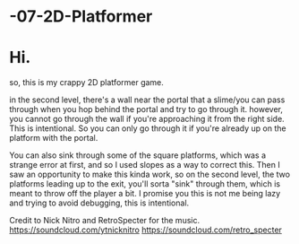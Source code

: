 # -07-2D-Platformer

# Hi.


so, this is my crappy 2D platformer game.

in the second level, there's a wall near the portal that a slime/you can pass through when you hop behind the portal and try to go through it. however, you cannot go through the wall if you're approaching it from the right side. This is intentional. So you can only go through it if you're already up on the platform with the portal.

You can also sink through some of the square platforms, which was a strange error at first, and so I used slopes as a way to correct this. Then I saw an opportunity to make this kinda work, so on the second level, the two platforms leading up to the exit, you'll sorta "sink" through them, which is meant to throw off the player a bit. I promise you this is not me being lazy and trying to avoid debugging, this is intentional.







Credit to Nick Nitro and RetroSpecter for the music.
https://soundcloud.com/ytnicknitro
https://soundcloud.com/retro_specter
